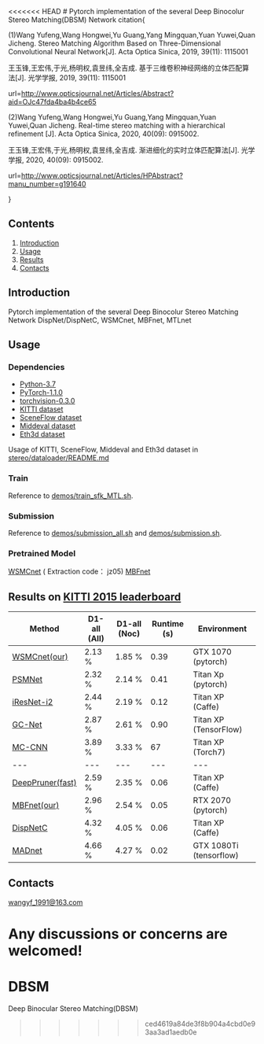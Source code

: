 <<<<<<< HEAD
﻿# Pytorch implementation of the several Deep Binocolur Stereo Matching(DBSM) Network
citation{

(1)Wang Yufeng,Wang Hongwei,Yu Guang,Yang Mingquan,Yuan Yuwei,Quan Jicheng. Stereo Matching Algorithm Based on Three-Dimensional Convolutional Neural Network[J]. Acta Optica Sinica, 2019, 39(11): 1115001

王玉锋,王宏伟,于光,杨明权,袁昱纬,全吉成. 基于三维卷积神经网络的立体匹配算法[J]. 光学学报, 2019, 39(11): 1115001

url=http://www.opticsjournal.net/Articles/Abstract?aid=OJc47fda4ba4b4ce65

(2)Wang Yufeng,Wang Hongwei,Yu Guang,Yang Mingquan,Yuan Yuwei,Quan Jicheng. Real-time stereo matching with a hierarchical refinement [J]. Acta Optica Sinica, 2020, 40(09): 0915002.

王玉锋,王宏伟,于光,杨明权,袁昱纬,全吉成. 渐进细化的实时立体匹配算法[J]. 光学学报, 2020, 40(09): 0915002.

url=http://www.opticsjournal.net/Articles/HPAbstract?manu_number=g191640

}
## Contents

1. [Introduction](#introduction)
2. [Usage](#usage)
3. [Results](#results)
4. [Contacts](#contacts)

## Introduction

Pytorch implementation of the several Deep Binocolur Stereo Matching Network
DispNet/DispNetC, WSMCnet, MBFnet, MTLnet

## Usage

### Dependencies

- [Python-3.7](https://www.python.org/downloads/)
- [PyTorch-1.1.0](http://pytorch.org)
- [torchvision-0.3.0](http://pytorch.org)
- [KITTI dataset](http://www.cvlibs.net/datasets/kitti/eval_stereo.php)
- [SceneFlow dataset](https://lmb.informatik.uni-freiburg.de/resources/datasets/SceneFlowDatasets.en.html)
- [Middeval dataset](http://vision.middlebury.edu/stereo/)
- [Eth3d dataset](https://www.eth3d.net/datasets#low-res-two-view)

Usage of KITTI, SceneFlow, Middeval and Eth3d dataset in [stereo/dataloader/README.md](stereo/dataloader/README.md)

### Train
Reference to [demos/train_sfk_MTL.sh](demos/train_sfk_MTL.sh).

### Submission
Reference to [demos/submission_all.sh](demos/submission_all.sh) and [demos/submission.sh](demos/submission.sh).

### Pretrained Model

[WSMCnet](https://pan.baidu.com/s/1HtfUADZe8R4s2sV2cQW2qA) ( Extraction code： jz05)
[MBFnet](https://pan.baidu.com/s/1itwxOxwzgM0Rsk93sEpwIQ)


## Results on [KITTI 2015 leaderboard](http://www.cvlibs.net/datasets/kitti/eval_scene_flow.php?benchmark=stereo)

| Method | D1-all (All) | D1-all (Noc)| Runtime (s) |Environment|
|---|---|---|---|---|
| [WSMCnet(our)](http://www.opticsjournal.net/Articles/Abstract?aid=OJc47fda4ba4b4ce65) | 2.13 % | 1.85 % | 0.39 | GTX 1070 (pytorch) |
| [PSMNet](https://arxiv.org/abs/1803.08669) | 2.32 % | 2.14 % | 0.41 | Titan Xp (pytorch)|
| [iResNet-i2](https://arxiv.org/abs/1712.01039) | 2.44 % | 2.19 % | 0.12 | Titan XP (Caffe)|
| [GC-Net](https://arxiv.org/abs/1703.04309) | 2.87 % | 2.61 % | 0.90 | Titan XP (TensorFlow)|
| [MC-CNN](https://github.com/jzbontar/mc-cnn) | 3.89 % | 3.33 % | 67 | Titan XP (Torch7)|
|---|---|---|---|---|
| [DeepPruner(fast)](http://arxiv.org/abs/1909.05845) | 2.59 % | 2.35 % | 0.06 | Titan XP (Caffe) |
| [MBFnet(our)](http://www.opticsjournal.net/Articles/HPAbstract?manu_number=g191640) | 2.96 % | 2.54 % | 0.05 | RTX 2070 (pytorch) |
| [DispNetC](http://arxiv.org/abs/1512.02134) | 4.32 % | 4.05 % | 0.06 | Titan XP (Caffe) |
| [MADnet](http://arxiv.org/abs/1810.05424) | 4.66 % | 4.27 % | 0.02 | GTX 1080Ti (tensorflow) |


## Contacts
wangyf_1991@163.com

Any discussions or concerns are welcomed!
=======
# DBSM
Deep Binocular Stereo Matching(DBSM)
>>>>>>> ced4619a84de3f8b904a4cbd0e93aa3ad1aedb0e
